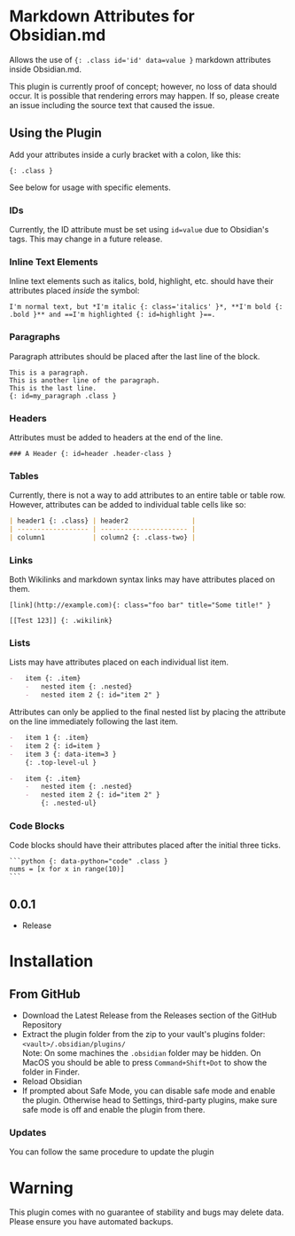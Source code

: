 # Markdown Attributes for Obsidian.md

Allows the use of `{: .class id='id' data=value }` markdown attributes inside Obsidian.md.

This plugin is currently proof of concept; however, no loss of data should occur. It is possible that rendering errors may happen. If so, please create an issue including the source text that caused the issue.

## Using the Plugin

Add your attributes inside a curly bracket with a colon, like this:

`{: .class }`

See below for usage with specific elements.

### IDs

Currently, the ID attribute must be set using `id=value` due to Obsidian's tags. This may change in a future release.

### Inline Text Elements

Inline text elements such as italics, bold, highlight, etc. should have their attributes placed _inside_ the symbol:

```
I'm normal text, but *I'm italic {: class='italics' }*, **I'm bold {: .bold }** and ==I'm highlighted {: id=highlight }==.
```

### Paragraphs

Paragraph attributes should be placed after the last line of the block.

```
This is a paragraph.
This is another line of the paragraph.
This is the last line.
{: id=my_paragraph .class }
```

### Headers

Attributes must be added to headers at the end of the line.

`### A Header {: id=header .header-class }`

### Tables

Currently, there is not a way to add attributes to an entire table or table row. However, attributes can be added to individual table cells like so:

```markdown
| header1 {: .class} | header2                |
| ------------------ | ---------------------- |
| column1            | column2 {: .class-two} |
```

### Links

Both Wikilinks and markdown syntax links may have attributes placed on them.

`[link](http://example.com){: class="foo bar" title="Some title!" }`

`[[Test 123]] {: .wikilink}`

### Lists

Lists may have attributes placed on each individual list item.

```markdown
-   item {: .item}
    -   nested item {: .nested}
    -   nested item 2 {: id="item 2" }
```

Attributes can only be applied to the final nested list by placing the attribute on the line immediately following the last item.

```markdown
-   item 1 {: .item}
-   item 2 {: id=item }
-   item 3 {: data-item=3 }
    {: .top-level-ul }
```

```markdown
-   item {: .item}
    -   nested item {: .nested}
    -   nested item 2 {: id="item 2" }
        {: .nested-ul}
```

### Code Blocks

Code blocks should have their attributes placed after the initial three ticks.

````
```python {: data-python="code" .class }
nums = [x for x in range(10)]
```
````

## 0.0.1

-   Release

# Installation

<!-- ## From within Obsidian

From Obsidian v0.9.8, you can activate this plugin within Obsidian by doing the following:

-   Open Settings > Third-party plugin
-   Make sure Safe mode is **off**
-   Click Browse community plugins
-   Search for this plugin
-   Click Install
-   Once installed, close the community plugins window and activate the newly installed plugin -->

## From GitHub

-   Download the Latest Release from the Releases section of the GitHub Repository
-   Extract the plugin folder from the zip to your vault's plugins folder: `<vault>/.obsidian/plugins/`  
    Note: On some machines the `.obsidian` folder may be hidden. On MacOS you should be able to press `Command+Shift+Dot` to show the folder in Finder.
-   Reload Obsidian
-   If prompted about Safe Mode, you can disable safe mode and enable the plugin.
    Otherwise head to Settings, third-party plugins, make sure safe mode is off and
    enable the plugin from there.

### Updates

You can follow the same procedure to update the plugin

# Warning

This plugin comes with no guarantee of stability and bugs may delete data.
Please ensure you have automated backups.
